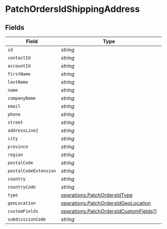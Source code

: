 # PatchOrdersIdShippingAddress


## Fields

| Field                                                                                          | Type                                                                                           | Required                                                                                       | Description                                                                                    |
| ---------------------------------------------------------------------------------------------- | ---------------------------------------------------------------------------------------------- | ---------------------------------------------------------------------------------------------- | ---------------------------------------------------------------------------------------------- |
| `id`                                                                                           | *string*                                                                                       | :heavy_minus_sign:                                                                             | N/A                                                                                            |
| `contactId`                                                                                    | *string*                                                                                       | :heavy_minus_sign:                                                                             | N/A                                                                                            |
| `accountId`                                                                                    | *string*                                                                                       | :heavy_minus_sign:                                                                             | N/A                                                                                            |
| `firstName`                                                                                    | *string*                                                                                       | :heavy_minus_sign:                                                                             | N/A                                                                                            |
| `lastName`                                                                                     | *string*                                                                                       | :heavy_minus_sign:                                                                             | N/A                                                                                            |
| `name`                                                                                         | *string*                                                                                       | :heavy_minus_sign:                                                                             | N/A                                                                                            |
| `companyName`                                                                                  | *string*                                                                                       | :heavy_minus_sign:                                                                             | N/A                                                                                            |
| `email`                                                                                        | *string*                                                                                       | :heavy_minus_sign:                                                                             | N/A                                                                                            |
| `phone`                                                                                        | *string*                                                                                       | :heavy_minus_sign:                                                                             | N/A                                                                                            |
| `street`                                                                                       | *string*                                                                                       | :heavy_minus_sign:                                                                             | N/A                                                                                            |
| `addressLine2`                                                                                 | *string*                                                                                       | :heavy_minus_sign:                                                                             | N/A                                                                                            |
| `city`                                                                                         | *string*                                                                                       | :heavy_minus_sign:                                                                             | N/A                                                                                            |
| `province`                                                                                     | *string*                                                                                       | :heavy_minus_sign:                                                                             | N/A                                                                                            |
| `region`                                                                                       | *string*                                                                                       | :heavy_minus_sign:                                                                             | N/A                                                                                            |
| `postalCode`                                                                                   | *string*                                                                                       | :heavy_minus_sign:                                                                             | N/A                                                                                            |
| `postalCodeExtension`                                                                          | *string*                                                                                       | :heavy_minus_sign:                                                                             | N/A                                                                                            |
| `country`                                                                                      | *string*                                                                                       | :heavy_minus_sign:                                                                             | N/A                                                                                            |
| `countryCode`                                                                                  | *string*                                                                                       | :heavy_minus_sign:                                                                             | N/A                                                                                            |
| `type`                                                                                         | [operations.PatchOrdersIdType](../../models/operations/patchordersidtype.md)                   | :heavy_minus_sign:                                                                             | N/A                                                                                            |
| `geoLocation`                                                                                  | [operations.PatchOrdersIdGeoLocation](../../models/operations/patchordersidgeolocation.md)     | :heavy_minus_sign:                                                                             | N/A                                                                                            |
| `customFields`                                                                                 | [operations.PatchOrdersIdCustomFields](../../models/operations/patchordersidcustomfields.md)[] | :heavy_minus_sign:                                                                             | N/A                                                                                            |
| `subdivisionCode`                                                                              | *string*                                                                                       | :heavy_minus_sign:                                                                             | N/A                                                                                            |